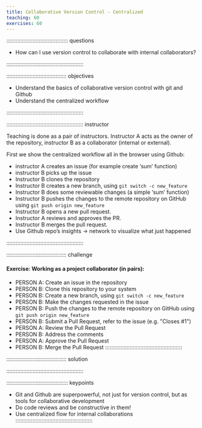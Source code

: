 ```yaml
---
title: Collaborative Version Control - Centralized
teaching: 60
exercises: 60
---
```


:::::::::::::::::::::::::::::::::::::::: questions

- How can I use version control to collaborate with internal collaborators?

::::::::::::::::::::::::::::::::::::::::::::::::::


::::::::::::::::::::::::::::::::::::::: objectives

- Understand the basics of collaborative version control with git and Github
- Understand the centralized workflow

::::::::::::::::::::::::::::::::::::::::::::::::::

:::::::::::::::::::::::::::::::::::::::::::::::::: instructor

Teaching is done as a pair of instructors. 
Instructor A acts as the owner of the repository, instructor B as a collaborator (internal or external).

First we show the centralized workflow all in the browser using Github: 

* instructor A creates an issue (for example create ‘sum’ function)
* instructor B picks up the issue  
* Instructor B clones the repository
* Instructor B creates a new branch, using `git switch -c new_feature` 
* Instructor B does some reviewable changes (a simple ‘sum’ function) 
* Instructor B pushes the changes to the remote repository on GitHub using `git push origin new_feature`
* Instructor B opens a new pull request. 
* Instructor A reviews and approves the PR. 
* Instructor B merges the pull request. 
* Use Github repo’s insights -> network to visualize what just happened 

::::::::::::::::::::::::::::::::::::::::::::::::::

::::::::::::::::::::::::::::::::::::::: challenge

#### Exercise: Working as a project collaborator (in pairs):
- PERSON A: Create an issue in the repository
- PERSON B: Clone this repository to your system
- PERSON B: Create a new branch, using `git switch -c new_feature`
- PERSON B: Make the changes requested in the issue
- PERSON B: Push the changes to the remote repository on GitHub using `git push origin new_feature`
- PERSON B: Submit a Pull Request, refer to the issue (e.g. "Closes #1")
- PERSON A: Review the Pull Request
- PERSON B: Address the comments
- PERSON A: Approve the Pull Request
- PERSON B: Merge the Pull Request
::::::::::::::::::::::::::::::::::::::::::::::::::

::::::::::::::::::::::::::::::::::::::: solution

::::::::::::::::::::::::::::::::::::::::::::::::::


:::::::::::::::::::::::::::::::::::::::: keypoints
* Git and Github are superpowerful, not just for version control, but as tools for collaborative development
* Do code reviews and be constructive in them!
* Use centralized flow for internal collaborations
::::::::::::::::::::::::::::::::::::::::::::::::::

